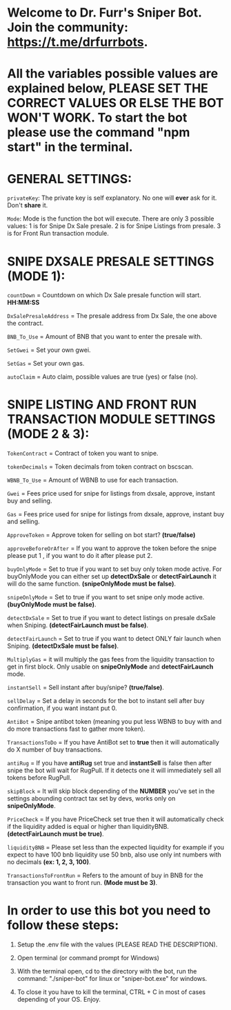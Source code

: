 # Welcome to Dr. Furr's Sniper Bot. Join the community: https://t.me/drfurrbots.

# All the variables possible values are explained below, PLEASE SET THE CORRECT VALUES OR ELSE THE BOT WON'T WORK. To start the bot please use the command "npm start" in the terminal.

# GENERAL SETTINGS:

`privateKey`: The private key is self explanatory. No one will **ever** ask for it. Don't **share** it.

`Mode`: Mode is the function the bot will execute. There are only 3 possible values:
1 is for Snipe Dx Sale presale.
2 is for Snipe Listings from presale.
3 is for Front Run transaction module.

# SNIPE DXSALE PRESALE SETTINGS (MODE 1):

`countDown` = Countdown on which Dx Sale presale function will start. **HH:MM:SS**

`DxSalePresaleAddress` = The presale address from Dx Sale, the one above the contract.

`BNB_To_Use` = Amount of BNB that you want to enter the presale with.

`SetGwei` = Set your own gwei.

`SetGas` = Set your own gas.

`autoClaim` = Auto claim, possible values are true (yes) or false (no).

# SNIPE LISTING AND FRONT RUN TRANSACTION MODULE SETTINGS (MODE 2 & 3):

`TokenContract` = Contract of token you want to snipe.

`tokenDecimals` = Token decimals from token contract on bscscan.

`WBNB_To_Use` = Amount of WBNB to use for each transaction.

`Gwei` = Fees price used for snipe for listings from dxsale, approve, instant buy and selling.

`Gas` = Fees price used for snipe for listings from dxsale, approve, instant buy and selling.

`ApproveToken` = Approve token for selling on bot start? **(true/false)**

`approveBeforeOrAfter` = If you want to approve the token before the snipe please put 1 , if you want to do it after please put 2.

`buyOnlyMode` = Set to true if you want to set buy only token mode active. For buyOnlyMode you can either set up **detectDxSale** or **detectFairLaunch** it will do the same function. **(snipeOnlyMode must be false)**.

`snipeOnlyMode` = Set to true if you want to set snipe only mode active. **(buyOnlyMode must be false)**.

`detectDxSale` = Set to true if you want to detect listings on presale dxSale when Sniping. **(detectFairLaunch must be false)**.

`detectFairLaunch` = Set to true if you want to detect ONLY fair launch when Sniping. **(detectDxSale must be false)**.

`MultiplyGas` = it will multiply the gas fees from the liquidity transaction to get in first block. Only usable on **snipeOnlyMode** and **detectFairLaunch** mode.

`instantSell` = Sell instant after buy/snipe? **(true/false)**.

`sellDelay` = Set a delay in seconds for the bot to instant sell after buy confirmation, if you want instant put 0.

`AntiBot` = Snipe antibot token (meaning you put less WBNB to buy with and do more transactions fast to gather more token).

`TransactionsToDo` = If you have AntiBot set to **true** then it will automatically do X number of buy transactions.

`antiRug` = If you have **antiRug** set true and **instantSell** is false then after snipe the bot will wait for RugPull. If it detects one it will immediately sell all tokens before RugPull.

`skipBlock` = It will skip block depending of the **NUMBER** you’ve set in the settings abounding contract tax set by devs, works only on **snipeOnlyMode**.

`PriceCheck` = If you have PriceCheck set true then it will automatically check if the liquidity added is equal or higher than liquidityBNB. **(detectFairLaunch must be true)**.

`liquidityBNB` = Please set less than the expected liquidity for example if you expect to have 100 bnb liquidity use 50 bnb, also use only int numbers with no decimals **(ex: 1, 2, 3, 100)**.

`TransactionsToFrontRun` = Refers to the amount of buy in BNB for the transaction you want to front run. **(Mode must be 3)**.

# In order to use this bot you need to follow these steps:

1. Setup the .env file with the values (PLEASE READ THE DESCRIPTION).

2. Open terminal (or command prompt for Windows)

3. With the terminal open, cd to the directory with the bot, run the command: "./sniper-bot" for linux or "sniper-bot.exe" for windows.

5. To close it you have to kill the terminal, CTRL + C in most of cases depending of your OS. Enjoy.

